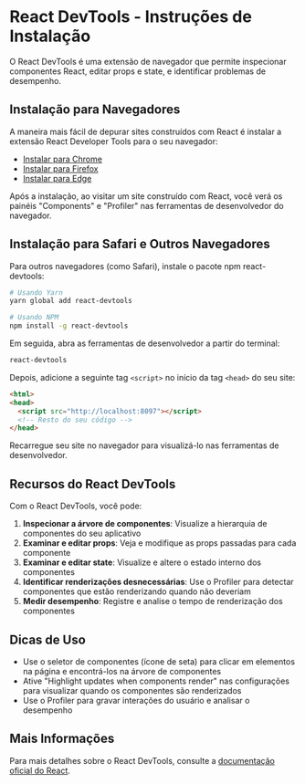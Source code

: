 # React DevTools - Instruções de Instalação

O React DevTools é uma extensão de navegador que permite inspecionar componentes React, editar props e state, e identificar problemas de desempenho.

## Instalação para Navegadores

A maneira mais fácil de depurar sites construídos com React é instalar a extensão React Developer Tools para o seu navegador:

- [Instalar para Chrome](https://chrome.google.com/webstore/detail/react-developer-tools/fmkadmapgofadopljbjfkapdkoienihi)
- [Instalar para Firefox](https://addons.mozilla.org/en-US/firefox/addon/react-devtools/)
- [Instalar para Edge](https://microsoftedge.microsoft.com/addons/detail/react-developer-tools/gpphkfbcpidddadnkolkpfckpihlkkil)

Após a instalação, ao visitar um site construído com React, você verá os painéis "Components" e "Profiler" nas ferramentas de desenvolvedor do navegador.

## Instalação para Safari e Outros Navegadores

Para outros navegadores (como Safari), instale o pacote npm react-devtools:

```bash
# Usando Yarn
yarn global add react-devtools

# Usando NPM
npm install -g react-devtools
```

Em seguida, abra as ferramentas de desenvolvedor a partir do terminal:

```bash
react-devtools
```

Depois, adicione a seguinte tag `<script>` no início da tag `<head>` do seu site:

```html
<html>
<head>
  <script src="http://localhost:8097"></script>
  <!-- Resto do seu código -->
</head>
```

Recarregue seu site no navegador para visualizá-lo nas ferramentas de desenvolvedor.

## Recursos do React DevTools

Com o React DevTools, você pode:

1. **Inspecionar a árvore de componentes**: Visualize a hierarquia de componentes do seu aplicativo
2. **Examinar e editar props**: Veja e modifique as props passadas para cada componente
3. **Examinar e editar state**: Visualize e altere o estado interno dos componentes
4. **Identificar renderizações desnecessárias**: Use o Profiler para detectar componentes que estão renderizando quando não deveriam
5. **Medir desempenho**: Registre e analise o tempo de renderização dos componentes

## Dicas de Uso

- Use o seletor de componentes (ícone de seta) para clicar em elementos na página e encontrá-los na árvore de componentes
- Ative "Highlight updates when components render" nas configurações para visualizar quando os componentes são renderizados
- Use o Profiler para gravar interações do usuário e analisar o desempenho

## Mais Informações

Para mais detalhes sobre o React DevTools, consulte a [documentação oficial do React](https://react.dev/learn/react-developer-tools).